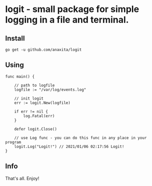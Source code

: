 # logit - small package for simple logging in a file and terminal.

## Install
`go get -u github.com/anaxita/logit`

## Using
```
func main() {

    // path to logfile
    logfile := "/var/log/events.log"

    // init logit
	err := logit.New(logfile)

	if err != nil {
		log.Fatal(err)
	}
	
	defer logit.Close()

    // use Log func - you can do this func in any place in your program
	logit.Log("Logit!") // 2021/01/06 02:17:56 Logit!
}
```

## Info
That's all. Enjoy!